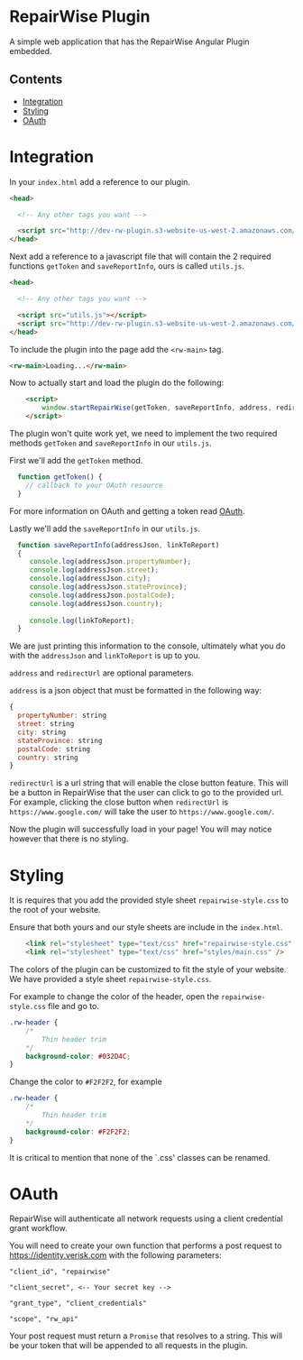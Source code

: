 RepairWise Plugin
=================
A simple web application that has the RepairWise Angular Plugin embedded.

## Contents

* [Integration](#integration)
* [Styling](#styling)
* [OAuth](#oauth)

# Integration

In your `index.html` add a reference to our plugin.

```html
<head>

  <!-- Any other tags you want -->

  <script src="http://dev-rw-plugin.s3-website-us-west-2.amazonaws.com/repairwise-embed.bundle.js"></script>
</head>
```

Next add a reference to a javascript file that will contain the 2 required functions `getToken` and `saveReportInfo`, ours is called `utils.js`.

```html
<head>

  <!-- Any other tags you want -->

  <script src="utils.js"></script>
  <script src="http://dev-rw-plugin.s3-website-us-west-2.amazonaws.com/repairwise-embed.bundle.js"></script>
</head>
```
To include the plugin into the page add the `<rw-main>` tag.

```html
<rw-main>Loading...</rw-main>
```

Now to actually start and load the plugin do the following:

```html
    <script>
        window.startRepairWise(getToken, saveReportInfo, address, redirectUrl);
    </script>
```

The plugin won't quite work yet, we need to implement the two required methods `getToken` and `saveReportInfo` in our `utils.js`.

First we'll add the `getToken` method.

```javascript
  function getToken() {
    // callback to your OAuth resource
  }
```
For more information on OAuth and getting a token read [OAuth](#oauth).

Lastly we'll add the `saveReportInfo` in our `utils.js`.

```javascript
  function saveReportInfo(addressJson, linkToReport) 
  { 
     console.log(addressJson.propertyNumber); 
     console.log(addressJson.street); 
     console.log(addressJson.city); 
     console.log(addressJson.stateProvince); 
     console.log(addressJson.postalCode); 
     console.log(addressJson.country); 
    
     console.log(linkToReport); 
  } 
```

We are just printing this information to the console, ultimately what you do with the `addressJson` and `linkToReport` is up to you.

`address` and `redirectUrl` are optional parameters.

`address` is a json object that must be formatted in the following way:
```javascript
{
  propertyNumber: string
  street: string
  city: string
  stateProvince: string
  postalCode: string
  country: string
}
```

`redirectUrl` is a url string that will enable the close button feature. This will be a button in RepairWise that the user can click to go to the provided url. For example, clicking the close button when `redirectUrl` is `https://www.google.com/` will take the user to `https://www.google.com/`.

Now the plugin will successfully load in your page!  You will may notice however that there is no styling.

# Styling

It is requires that you add the provided style sheet `repairwise-style.css` to the root of your website.

Ensure that both yours and our style sheets are include in the `index.html`.

```html
    <link rel="stylesheet" type="text/css" href="repairwise-style.css" />
    <link rel="stylesheet" type="text/css" href="styles/main.css" />
```

The colors of the plugin can be customized to fit the style of your website. We have provided a style sheet `repairwise-style.css`.

For example to change the color of the header, open the `repairwise-style.css` file and go to.

```css
.rw-header {
	/*
		Thin header trim 
	*/
	background-color: #032D4C;
}
```

Change the color to `#F2F2F2`, for example

```css
.rw-header {
	/*
		Thin header trim 
	*/
	background-color: #F2F2F2;
}
```

It is critical to mention that none of the `.css' classes can be renamed.

# OAuth

RepairWise will authenticate all network requests using a client credential grant workflow. 

You will need to create your own function that performs a post request to https://identity.verisk.com with the following parameters:

```
"client_id", "repairwise"

"client_secret", <-- Your secret key -->

"grant_type", "client_credentials"

"scope", "rw_api"
```

Your post request must return a `Promise` that resolves to a string. This will be your token that will be appended to all requests in the plugin.